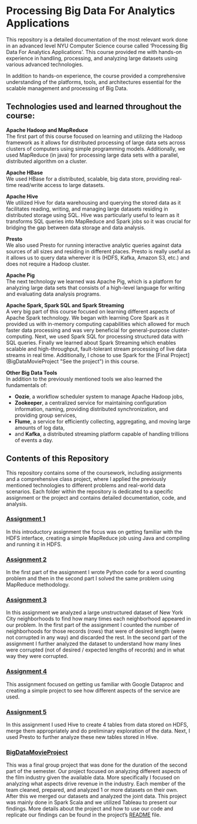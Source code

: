 # Processing Big Data For Analytics Applications 

This repository is a detailed documentation of the most relevant work done in an advanced level NYU Computer Science course called ‘Processing Big Data For Analytics Applications’. This course provided me with hands-on experience in handling, processing, and analyzing large datasets using various advanced technologies.

In addition to hands-on experience, the course provided a comprehensive understanding of the platforms, tools, and architectures essential for the scalable management and processing of Big Data.
## Technologies used and learned throughout the course:
**Apache Hadoop and MapReduce**<br>
The first part of this course focused on learning and utilizing the Hadoop framework as it allows for distributed processing of large data sets across clusters of computers using simple programming models. Additionally, we used MapReduce (in java) for processing large data sets with a parallel, distributed algorithm on a cluster.

**Apache HBase**<br>
We used HBase for a distributed, scalable, big data store, providing real-time read/write access to large datasets. 

**Apache Hive**<br>
We utilized Hive for data warehousing and querying the stored data as it facilitates reading, writing, and managing large datasets residing in distributed storage using SQL. Hive was particularly useful to learn as it transforms SQL queries into MapReduce and Spark jobs so it was crucial for bridging the gap between data storage and data analysis.

**Presto**<br>
We also used Presto for running interactive analytic queries against data sources of all sizes and residing in different places. Presto is really useful as it allows us to query data wherever it is (HDFS, Kafka, Amazon S3, etc.) and does not require a Hadoop cluster.

**Apache Pig**<br>
The next technology we learned was Apache Pig, which is a platform for analyzing large data sets that consists of a high-level language for writing and evaluating data analysis programs.

**Apache Spark, Spark SQL and Spark Streaming** <br>
A very big part of this course focused on learning different aspects of Apache Spark technology. We began with learning Core Spark as it provided us with in-memory computing capabilities which allowed for much faster data processing and was very beneficial for general-purpose cluster-computing. Next, we used Spark SQL for processing structured data with SQL queries. Finally we learned about Spark Streaming which enables scalable and high-throughput, fault-tolerant stream processing of live data streams in real time.
Additionally, I chose to use Spark for the [Final Project] (BigDataMovieProject "See the project") in this course.

**Other Big Data Tools**<br>
In addition to the previously mentioned tools we also learned the fundamentals of:
- **Oozie**, a workflow scheduler system to manage Apache Hadoop jobs,
- **Zookeeper**, a centralized service for maintaining configuration information, naming, providing distributed synchronization, and providing group services,
- **Flume**, a service for efficiently collecting, aggregating, and moving large amounts of log data, 
- and **Kafka**, a distributed streaming platform capable of handling trillions of events a day.

## Contents of this Repository

This repository contains some of the coursework, including assignments and a comprehensive class project, where I applied the previously mentioned technologies to different problems and real-world data scenarios. Each folder within the repository is dedicated to a specific assignment or the project and contains detailed documentation, code, and analysis.
### [Assignment 1](https://github.com/PetraIvanovic8/Processing-Big-Data/tree/6a6fe4bd0fba7efbd4c3f79368c19e2d4edc0759/Assignment%201 "See Assignment 1")
In this introductory assignment the focus was on getting familiar with the HDFS interface, creating a simple MapReduce job using Java and compiling and running it in HDFS.

### [Assignment 2](https://github.com/PetraIvanovic8/Processing-Big-Data/tree/6a6fe4bd0fba7efbd4c3f79368c19e2d4edc0759/Assignment%202 "See Assignment 2")
In the first part of the assignment I wrote Python code for a word counting problem and then in the second part I solved the same problem using MapReduce methodology.

### [Assignment 3](https://github.com/PetraIvanovic8/Processing-Big-Data/tree/6a6fe4bd0fba7efbd4c3f79368c19e2d4edc0759/Assignment%203 "See Assignment 3")
In this assignment we analyzed a large unstructured dataset of New York City neighborhoods to find how many times each neighborhood appeared in our problem. In the first part of the assignment I counted the number of neighborhoods for those records (rows) that were of desired length (were not corrupted in any way) and discarded the rest. In the second part of the assignment I further analyzed the dataset to understand how many lines were corrupted (not of desired / expected lengths of records) and in what way they were corrupted. 

### [Assignment 4](https://github.com/PetraIvanovic8/Processing-Big-Data/tree/6a6fe4bd0fba7efbd4c3f79368c19e2d4edc0759/Assignment%204 "See Assignment 4")
This assignment focused on getting us familiar with Google Dataproc and creating a simple project to see how different aspects of the service are used.

### [Assignment 5](https://github.com/PetraIvanovic8/Processing-Big-Data/tree/6a6fe4bd0fba7efbd4c3f79368c19e2d4edc0759/Assignment%205 "See Assignment 5")
In this assignment I used Hive to create 4 tables from data stored on HDFS, merge them appropriately and do preliminary exploration of the data. Next, I used Presto to further analyze these new tables stored in Hive.

### [BigDataMovieProject](BigDataMovieProject "See the project")
This was a final group project that was done for the duration of the second part of the semester. Our project focused on analyzing different aspects of the film industry given the available data. More specifically I focused on analyzing what aspects drive revenue in the industry. Each member of the team cleaned, prepared, and analyzed 1 or more datasets on their own. After this we merged our datasets and analyzed the joint data. This project was mainly done in Spark Scala and we utilized Tableau to present our findings. 
 More details about the project and how to use our code and replicate our findings can be found in the project’s [README](BigDataMovieProject/README.md) file.
